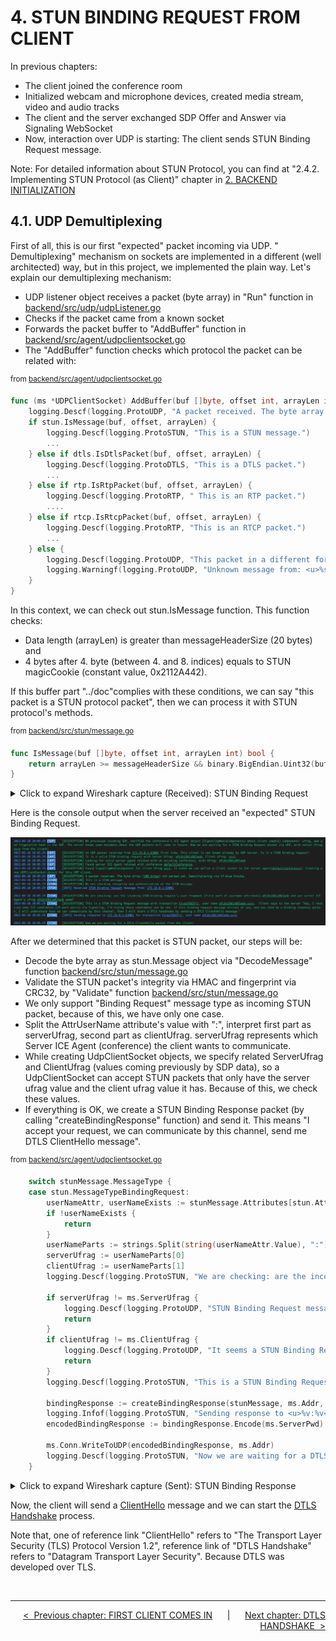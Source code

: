 # **4. STUN BINDING REQUEST FROM CLIENT**

In previous chapters:

* The client joined the conference room
* Initialized webcam and microphone devices, created media stream, video and audio tracks
* The client and the server exchanged SDP Offer and Answer via Signaling WebSocket
* Now, interaction over UDP is starting: The client sends STUN Binding Request message.

Note: For detailed information about STUN Protocol, you can find at "2.4.2. Implementing STUN Protocol (as Client)" chapter in [2. BACKEND INITIALIZATION](./02-BACKEND-INITIALIZATION.md)

## **4.1. UDP Demultiplexing**

First of all, this is our first "expected" packet incoming via UDP. " Demultiplexing" mechanism on sockets are implemented in a different (well architected) way, but in this project, we implemented the plain way. Let's explain our demultiplexing mechanism:

* UDP listener object receives a packet (byte array) in "Run" function in [backend/src/udp/udpListener.go](../backend/src/udp/udpListener.go)
* Checks if the packet came from a known socket
* Forwards the packet buffer to "AddBuffer" function in [backend/src/agent/udpclientsocket.go](../backend/src/agent/udpclientsocket.go)
* The "AddBuffer" function checks which protocol the packet can be related with:

<sup>from [backend/src/agent/udpclientsocket.go](../backend/src/agent/udpclientsocket.go)</sup>

```go
func (ms *UDPClientSocket) AddBuffer(buf []byte, offset int, arrayLen int) {
    logging.Descf(logging.ProtoUDP, "A packet received. The byte array (<u>%d bytes</u>) not parsed yet. Demultiplexing via if-else blocks.", arrayLen)
    if stun.IsMessage(buf, offset, arrayLen) {
        logging.Descf(logging.ProtoSTUN, "This is a STUN message.")
        ...
    } else if dtls.IsDtlsPacket(buf, offset, arrayLen) {
        logging.Descf(logging.ProtoDTLS, "This is a DTLS packet.")
        ...
    } else if rtp.IsRtpPacket(buf, offset, arrayLen) {
        logging.Descf(logging.ProtoRTP, " This is an RTP packet.")
        ....
    } else if rtcp.IsRtcpPacket(buf, offset, arrayLen) {
        logging.Descf(logging.ProtoRTP, "This is an RTCP packet.")
        ...
    } else {
        logging.Descf(logging.ProtoUDP, "This packet in a different format which is not known by the server, ignoring it.")
        logging.Warningf(logging.ProtoUDP, "Unknown message from: <u>%s</u>, <u>%v</u>", ms.Addr, buf[offset:offset+arrayLen])
    }
}
```

In this context, we can check out stun.IsMessage function. This function checks:

* Data length (arrayLen) is greater than messageHeaderSize (20 bytes)
<br>and
* 4 bytes after 4. byte (between 4. and 8. indices) equals to STUN magicCookie (constant value, 0x2112A442).

If this buffer part "../doc"complies with these conditions, we can say "this packet is a STUN protocol packet", then we can process it with STUN protocol's methods.

<sup>from [backend/src/stun/message.go](../backend/src/stun/message.go)</sup>

```go
func IsMessage(buf []byte, offset int, arrayLen int) bool {
    return arrayLen >= messageHeaderSize && binary.BigEndian.Uint32(buf[offset+4:offset+8]) == magicCookie
}
```

<details markdown>
  <summary>Click to expand Wireshark capture (Received): STUN Binding Request</summary>

```console
Frame 414: 140 bytes on wire (1120 bits), 140 bytes captured (1120 bits) on interface lo0, id 0
Null/Loopback
Internet Protocol Version 4, Src: 192.168.***.***, Dst: 192.168.***.***
User Datagram Protocol, Src Port: 52993, Dst Port: 15000
Session Traversal Utilities for NAT
    [Response In: 451]
    Message Type: 0x0001 (Binding Request)
    Message Length: 88
    Message Cookie: 2112a442
    Message Transaction ID: 467479737a594f3632596a2f
    [STUN Network Version: RFC-5389/8489 (3)]
    Attributes
        USERNAME: xPLDnJObCsNVlwnb:vv+t
            Attribute Type: USERNAME
                0... .... .... .... = Attribute Type Comprehension: Required (0x0)
                .0.. .... .... .... = Attribute Type Assignment: IETF Review (0x0)
            Attribute Length: 21
            Username: xPLDnJObCsNVlwnb:vv+t
            Padding: 3
        GOOG-NETWORK-INFO
            Attribute Type: GOOG-NETWORK-INFO
                1... .... .... .... = Attribute Type Comprehension: Optional (0x1)
                .1.. .... .... .... = Attribute Type Assignment: Designated Expert (0x1)
            Attribute Length: 4
            Google Network ID: 1
            Google Network Cost: Low (10)
        ICE-CONTROLLED
            Attribute Type: ICE-CONTROLLED
                1... .... .... .... = Attribute Type Comprehension: Optional (0x1)
                .0.. .... .... .... = Attribute Type Assignment: IETF Review (0x0)
            Attribute Length: 8
            Tie breaker: 3d35f1dedc0b9ace
        PRIORITY
            Attribute Type: PRIORITY
                0... .... .... .... = Attribute Type Comprehension: Required (0x0)
                .0.. .... .... .... = Attribute Type Assignment: IETF Review (0x0)
            Attribute Length: 4
            Priority: 1853824767
        MESSAGE-INTEGRITY
            Attribute Type: MESSAGE-INTEGRITY
                0... .... .... .... = Attribute Type Comprehension: Required (0x0)
                .0.. .... .... .... = Attribute Type Assignment: IETF Review (0x0)
            Attribute Length: 20
            HMAC-SHA1: 5b8ea8d6e018e4789af5f951e64e5f737e2539df
        FINGERPRINT
            Attribute Type: FINGERPRINT
                1... .... .... .... = Attribute Type Comprehension: Optional (0x1)
                .0.. .... .... .... = Attribute Type Assignment: IETF Review (0x0)
            Attribute Length: 4
            CRC-32: 0xaaff24d0
```

</details>

Here is the console output when the server received an "expected" STUN Binding Request.

![Server Receive STUN Binding Request](images/04-01-server-received-stun-binding-request.png)

After we determined that this packet is STUN packet, our steps will be:

* Decode the byte array as stun.Message object via "DecodeMessage" function [backend/src/stun/message.go](../backend/src/stun/message.go)
* Validate the STUN packet's integrity via HMAC and fingerprint via CRC32, by "Validate" function [backend/src/stun/message.go](../backend/src/stun/message.go)
* We only support "Binding Request" message type as incoming STUN packet, because of this, we have only one case.
* Split the AttrUserName attribute's value with ":", interpret first part as serverUfrag, second part as clientUfrag. serverUfrag represents which Server ICE Agent (conference) the client wants to communicate.
* While creating UdpClientSocket objects, we specify related ServerUfrag and ClientUfrag (values coming previously by SDP data), so a UdpClientSocket can accept STUN packets that only have the server ufrag value and the client ufrag value it has. Because of this, we check these values.
* If everything is OK, we create a STUN Binding Response packet (by calling "createBindingResponse" function) and send it. This means "I accept your request, we can communicate by this channel, send me DTLS ClientHello message".

<sup>from [backend/src/agent/udpclientsocket.go](../backend/src/agent/udpclientsocket.go)</sup>

```go
    switch stunMessage.MessageType {
    case stun.MessageTypeBindingRequest:
        userNameAttr, userNameExists := stunMessage.Attributes[stun.AttrUserName]
        if !userNameExists {
            return
        }
        userNameParts := strings.Split(string(userNameAttr.Value), ":")
        serverUfrag := userNameParts[0]
        clientUfrag := userNameParts[1]
        logging.Descf(logging.ProtoSTUN, "We are checking: are the incoming STUN binding request's user fragment (first part of username attribute) <u>%s</u> and our server ICE Agent's ufrag <u>%s</u> same?", serverUfrag, ms.ServerUfrag)

        if serverUfrag != ms.ServerUfrag {
            logging.Descf(logging.ProtoUDP, "STUN Binding Request message forwarded wrong agent, serverUfrag <u>%s</u> points, ignore it.", serverUfrag)
            return
        }
        if clientUfrag != ms.ClientUfrag {
            logging.Descf(logging.ProtoUDP, "It seems a STUN Binding Request message received after processed first one, clientUfrag <u>%s</u>, ignore it.", clientUfrag)
            return
        }
        logging.Descf(logging.ProtoSTUN, "This is a STUN Binding Request message with transaction <u>%s</u>, user name <u>%s</u>.  Client says to the server \"hey, I received some ICE candidates (IP-port pairs) via Signaling, I'm trying these candidates one by one. If this binding request message arrives at you, and you send me a binding response packet, I will understand that we can communicate by this channel, then I will start a DTLS handshake by sending a DTLS ClientHello message.\"", stunMessage.TransactionID, string(userNameAttr.Value))

        bindingResponse := createBindingResponse(stunMessage, ms.Addr, string(userNameAttr.Value))
        logging.Infof(logging.ProtoSTUN, "Sending response to <u>%v:%v</u> for transaction <u>%s</u>, user name <u>%s</u>\n", ms.Addr.IP, ms.Addr.Port, stunMessage.TransactionID, string(userNameAttr.Value))
        encodedBindingResponse := bindingResponse.Encode(ms.ServerPwd)

        ms.Conn.WriteToUDP(encodedBindingResponse, ms.Addr)
        logging.Descf(logging.ProtoSTUN, "Now we are waiting for a DTLS ClientHello packet from the client!")
    }
```

<details markdown>
  <summary>Click to expand Wireshark capture (Sent): STUN Binding Response</summary>

```console
Frame 451: 144 bytes on wire (1152 bits), 144 bytes captured (1152 bits) on interface lo0, id 0
Null/Loopback
Internet Protocol Version 4, Src: 192.168.***.***, Dst: 192.168.***.***
User Datagram Protocol, Src Port: 15000, Dst Port: 52993
Session Traversal Utilities for NAT
    [Request In: 414]
    [Time: 0.004788000 seconds]
    Message Type: 0x0101 (Binding Success Response)
        .... ...1 ...0 .... = Message Class: 0x10 Success Response (2)
        ..00 000. 000. 0001 = Message Method: 0x0001 Binding (0x001)
        ..0. .... .... .... = Message Method Assignment: IETF Review (0x0)
    Message Length: 92
    Message Cookie: 2112a442
    Message Transaction ID: 467479737a594f3632596a2f
    [STUN Network Version: RFC-5389/8489 (3)]
    Attributes
        XOR-MAPPED-ADDRESS: 172.19.0.1:63001
            Attribute Type: XOR-MAPPED-ADDRESS
                0... .... .... .... = Attribute Type Comprehension: Required (0x0)
                .0.. .... .... .... = Attribute Type Assignment: IETF Review (0x0)
            Attribute Length: 8
            Reserved: 00
            Protocol Family: IPv4 (0x01)
            Port (XOR-d): d70b
            [Port: 63001]
            IP (XOR-d): 8d01a443
            [IP: 172.19.0.1]
        USERNAME: xPLDnJObCsNVlwnb:vv+t
            Attribute Type: USERNAME
                0... .... .... .... = Attribute Type Comprehension: Required (0x0)
                .0.. .... .... .... = Attribute Type Assignment: IETF Review (0x0)
            Attribute Length: 21
            Username: xPLDnJObCsNVlwnb:vv+t
            Padding: 3
        SOFTWARE
            Attribute Type: SOFTWARE
                1... .... .... .... = Attribute Type Comprehension: Optional (0x1)
                .0.. .... .... .... = Attribute Type Assignment: IETF Review (0x0)
            Attribute Length: 15
            Software: WebRTCNutsBolts
            Padding: 1
        MESSAGE-INTEGRITY
            Attribute Type: MESSAGE-INTEGRITY
                0... .... .... .... = Attribute Type Comprehension: Required (0x0)
                .0.. .... .... .... = Attribute Type Assignment: IETF Review (0x0)
            Attribute Length: 20
            HMAC-SHA1: 8d55bd07b6dfda1861f4f37541248a6ee330330c
        FINGERPRINT
            Attribute Type: FINGERPRINT
                1... .... .... .... = Attribute Type Comprehension: Optional (0x1)
                .0.. .... .... .... = Attribute Type Assignment: IETF Review (0x0)
            Attribute Length: 4
            CRC-32: 0x8387d149
```

</details>

Now, the client will send a [ClientHello](https://datatracker.ietf.org/doc/html/rfc5246#section-7.4.1.2) message and we can start the [DTLS Handshake](https://datatracker.ietf.org/doc/html/rfc4347#section-4.2) process.

Note that, one of reference link "ClientHello" refers to "The Transport Layer Security (TLS) Protocol Version 1.2", reference link of "DTLS Handshake" refers to "Datagram Transport Layer Security". Because DTLS was developed over TLS.

<br>

---

<div align="right">

[&lt;&nbsp;&nbsp;Previous chapter: FIRST CLIENT COMES IN](./03-FIRST-CLIENT-COMES-IN.md)&nbsp;&nbsp;&nbsp;&nbsp;&nbsp;&nbsp;|&nbsp;&nbsp;&nbsp;&nbsp;&nbsp;&nbsp;[Next chapter: DTLS HANDSHAKE&nbsp;&nbsp;&gt;](./05-DTLS-HANDSHAKE.md)

</div>
